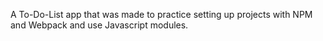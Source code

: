 A To-Do-List app that was made to practice setting up projects with NPM and Webpack and use Javascript modules.